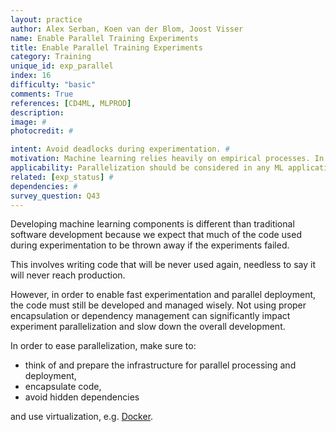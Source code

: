 ```yaml
---
layout: practice
author: Alex Serban, Koen van der Blom, Joost Visser
name: Enable Parallel Training Experiments
title: Enable Parallel Training Experiments
category: Training
unique_id: exp_parallel
index: 16
difficulty: "basic"
comments: True
references: [CD4ML, MLPROD]
description:
image: #
photocredit: #

intent: Avoid deadlocks during experimentation. #
motivation: Machine learning relies heavily on empirical processes. In order to allow fast experimentation and avoid deadlocks, it is recommended to think upfront of experiment parallelization. #
applicability: Parallelization should be considered in any ML application.
related: [exp_status] #
dependencies: #
survey_question: Q43
---
```


Developing machine learning components is different than traditional software development because we expect that much of the code used during experimentation to be thrown away if the experiments failed.


This involves writing code that will be never used again, needless to say it will never reach production.


However, in order to enable fast experimentation and parallel deployment, the code must still be developed and managed wisely.
Not using proper encapsulation or dependency management can significantly impact experiment parallelization and slow down the overall development.


In order to ease parallelization, make sure to:
- think of and prepare the infrastructure for parallel processing and deployment,
- encapsulate code,
- avoid hidden dependencies


and use virtualization, e.g. <a href="https://www.docker.com/" target="_blank">Docker</a>.


